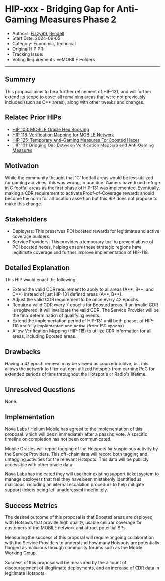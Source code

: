 # HIP-xxx - Bridging Gap for Anti-Gaming Measures Phase 2

* Authors: [Fizzy99](https://github.com/mrfizzy99), [Rendell](https://github.com/RendellD85)
* Start Date: 2024-09-05
* Category: Economic, Technical
* Original HIP PR:
* Tracking Issue:
* Voting Requirements: veMOBILE Holders

---

## Summary

This proposal aims to be a further refinement of HIP-131, and will further extend its scope to cover all remaining areas that were not previously included (such as C** areas), along with other tweaks and changes.

## Related Prior HIPs
* [HIP 103: MOBILE Oracle Hex Boosting](./0103-oracle-hex-boosting.md)
* [HIP 118: Verification Mapping for MOBILE Network](./0118-verification-mapping.md)
* [HIP 125: Temporary Anti-Gaming Measures For Boosted Hexes](./0125-temporary-anti-gaming-measures-for-boosted-hexes.md)
* [HIP 131: Bridging Gap Between Verification Mappers and Anti-Gaming Measures](./0131-bridging-gap-between-verification-mappers-and-anti-gaming-measures.md)

## Motivation

While the community thought that 'C' footfall areas would be less utilized for gaming activities, this was wrong, in practice. Gamers have found refuge in C footfall areas as the first phase of HIP-131 was implemented. Eventually, making a CDR requirement to activate Proof-of-Coverage rewards should become the norm for all location assertion but this HIP does not propose to make this change.

## Stakeholders

* Deployers: This preserves POI boosted rewards for legitimate and active coverage builders.
* Service Providers: This provides a temporary tool to prevent abuse of POI boosted hexes, helping ensure these strategic regions have legitimate coverage and further improve implementation of HIP-118.

## Detailed Explanation

This HIP would enact the following:
- Extend the valid CDR requirement to apply to all areas (A**, B**, and C**) instead of just HIP-131 defined areas (A**, B**).
- Adjust the valid CDR requirement to be once every 42 epochs.
- Require a valid CDR every 7 epochs for Boosted areas. If an invalid CDR is registered, it will invalidate the valid CDR. The Service Provider will be the final determination of qualifying events.
- Extend the implementation period of HIP-131 until both phases of HIP-118 are fully implemented and active (from 150 epochs).
- Allow Verification Mapping (HIP-118) to utilize CDR information for all areas, including Boosted areas.

## Drawbacks

Having a 42 epoch renewal may be viewed as counterintuitive, but this allows the network to filter out non-utilized hotspots from earning PoC for extended periods of time throughout the Hotspot's or Radio's lifetime.

## Unresolved Questions

None.

## Implementation

Nova Labs / Helium Mobile has agreed to the implementation of this proposal, which will begin immediately after a passing vote. A specific timeline on completion has not been communicated.

Mobile Oracles will report tagging of the Hotspots for suspicious activity by the Service Providers.  This off-chain data will record both tagging and untagging activities for the relevant Hotspots. This data will be publicly accessible with other oracle data.

Nova Labs has indicated they will use their existing support ticket system to manage deployers that feel they have been mistakenly identified as malicious, including an internal escalation procedure to help mitigate support tickets being left unaddressed indefinitely.

## Success Metrics

The desired outcome of this proposal is that Boosted areas are deployed with Hotspots that provide high quality, usable cellular coverage for customers of the MOBILE network and attract potential SPs.

Measuring the success of this proposal will require ongoing collaboration with the Service Providers to understand how many Hotspots are potentially flagged as malicious through community forums such as the Mobile Working Group.

Success of this proposal will be measured by the amount of discouragement of illegitimate deployments, and an increase of CDR data in legitimate Hotspots.
